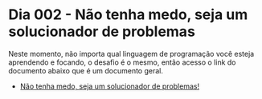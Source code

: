 # Dia 002 - Não tenha medo, seja um solucionador de problemas

Neste momento, não importa qual linguagem de programação você esteja aprendendo e focando, o desafio é o mesmo, então acesso o link do documento abaixo que é um documento geral.

* [Não tenha medo, seja um solucionador de problemas!](../geral/001_seja-solucionador-de-problemas.md)